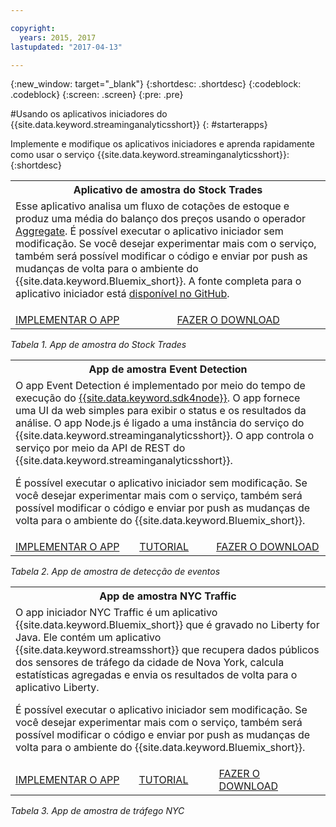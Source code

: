 ```yaml
---

copyright:
  years: 2015, 2017
lastupdated: "2017-04-13"

---
```


<!-- Attribute definitions -->
{:new_window: target="_blank"}
{:shortdesc: .shortdesc}
{:codeblock: .codeblock}
{:screen: .screen}
{:pre: .pre}

#Usando os aplicativos iniciadores do {{site.data.keyword.streaminganalyticsshort}}
{: #starterapps}

Implemente e modifique os aplicativos iniciadores e aprenda rapidamente como usar o serviço {{site.data.keyword.streaminganalyticsshort}}:
{:shortdesc}

<table summary="Na primeira linha, essa tabela descreve o aplicativo iniciador do Stock Trades. A tabela inclui na segunda linha:
1. Na primeira coluna, um link para um vídeo sobre como implementar o aplicativo iniciador do Stock Trades. 2. Na segunda coluna, um link para fazer download diretamente do aplicativo iniciador do Stock Trades.
 ">
  <tr>
    <th colspan="3">Aplicativo de amostra do Stock Trades<br></th>
  </tr>
  <tr>
    <td colspan="3">Esse aplicativo analisa um fluxo de cotações de estoque e produz uma média do balanço dos preços usando o operador <a href="https://www.ibm.com/support/knowledgecenter/SSCRJU_4.2.0/com.ibm.streams.toolkits.doc/spldoc/dita/tk$spl/op$spl.relational$Aggregate.html">Aggregate</a>.
É possível executar o aplicativo iniciador sem modificação. Se você desejar experimentar mais com o serviço, também será possível modificar o código e enviar por push as mudanças de volta para o ambiente do {{site.data.keyword.Bluemix_short}}. A fonte completa para o aplicativo iniciador está <a href="https://github.com/IBMStreams/samples/tree/master/QuickStart/TradesApp">disponível no GitHub</a>.</p>
</td>
  </tr>
  <tr>
    <td><a href="https://developer.ibm.com/streamsdev/videos/getting-started-streaming-analytics-service-using-trades-starter-application/" target="_blank">IMPLEMENTAR O APP</a><br></td>
    <td><a href="https://github.com/IBMStreams/samples/raw/master/QuickStart/TradesApp/starterApp/StockTradesStarterApp.sab" target="_blank">FAZER O DOWNLOAD</a></td>
  </tr>
</table>

*Tabela 1. App de amostra do Stock Trades*


<table summary="Esta tabela descreve, na primeira linha, o aplicativo de amostra Event Detection. A tabela inclui na segunda linha:
1. Na primeira coluna, um link para instruções sobre como implementar o aplicativo iniciador Event Detection. 2. Na segunda coluna, um link para tutoriais sobre como usar o aplicativo iniciador Event Detection. 3. Na terceira coluna, um link para fazer download diretamente do aplicativo iniciador Event Detection.
 ">
  <tr>
    <th colspan="3">App de amostra Event Detection<br></th>
  </tr>
  <tr>
    <td colspan="3">O app Event Detection é implementado por meio do tempo de execução do <a href="https://console.ng.bluemix.net/catalog/starters/sdk-for-nodejs/?cm_mmc=dw-_-bluemix-_-ba-bluemix-detect-complex-events-from-data-stream-trs-_-article">{{site.data.keyword.sdk4node}}</a>.
O app fornece uma UI da web simples para exibir o status e os resultados da análise.
O app Node.js é ligado a uma instância do serviço do {{site.data.keyword.streaminganalyticsshort}}. O app controla o serviço por meio da API de REST do {{site.data.keyword.streaminganalyticsshort}}.
<p>É possível executar o aplicativo iniciador sem modificação.
Se você desejar experimentar mais com o serviço, também será possível modificar o código e enviar por push as mudanças de volta para o ambiente do {{site.data.keyword.Bluemix_short}}.</p>
</td>
  </tr>
  <tr>
    <td><a href="/docs/services/StreamingAnalytics/t_starter_app_deploy.html" target="_blank">IMPLEMENTAR O APP</a><br></td>
    <td><a href="http://www.ibm.com/developerworks/library/ba-bluemix-detect-complex-events-from-data-stream-trs/index.html" target="_blank">TUTORIAL</a></td>
    <td><a href="https://hub.jazz.net/git/streamscloud/EventDetection/" target="_blank">FAZER O DOWNLOAD</a></td>
  </tr>
</table>

*Tabela 2. App de amostra de detecção de eventos*

<table summary="Esta tabela descreve, na primeira linha, o aplicativo de amostra New York Traffic. A tabela inclui na segunda linha:
1. Na primeira coluna, um link para instruções sobre como implementar o aplicativo de amostra New York Traffic. 2. Na segunda coluna, um link para tutoriais sobre como usar o aplicativo de amostra New York Traffic. 3. Na terceira coluna, um link para fazer download diretamente do aplicativo de amostra New York Traffic.">
  <tr>
    <th colspan="3">App de amostra NYC Traffic<br></th>
  </tr>
  <tr>
    <td colspan="3">O app iniciador NYC Traffic é um aplicativo {{site.data.keyword.Bluemix_short}} que é gravado no Liberty for Java. Ele contém um aplicativo {{site.data.keyword.streamsshort}} que recupera dados públicos dos sensores de tráfego da cidade de Nova York, calcula estatísticas agregadas e envia os resultados de volta para o aplicativo Liberty.
<p>É possível executar o aplicativo iniciador sem modificação. Se você desejar experimentar mais com o serviço, também será possível modificar o código e enviar por push as mudanças de volta para o ambiente do {{site.data.keyword.Bluemix_short}}.</p>
</td>
  </tr>
  <tr>
    <td><a href="/docs/services/StreamingAnalytics/t_starter_app_deploy.html" target="_blank">IMPLEMENTAR O APP</a><br></td>
    <td><a href="https://developer.ibm.com/streamsdev/docs/bluemix-streaming-analytics-starter-application/" target="_blank">TUTORIAL</a></td>
    <td><a href="https://hub.jazz.net/git/streamscloud/NYCTraffic/" target="_blank">FAZER O DOWNLOAD</a></td>
  </tr>
</table>

*Tabela 3. App de amostra de tráfego NYC*
